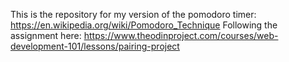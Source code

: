 This is the repository for my version of the pomodoro timer: https://en.wikipedia.org/wiki/Pomodoro_Technique
Following the assignment here: https://www.theodinproject.com/courses/web-development-101/lessons/pairing-project